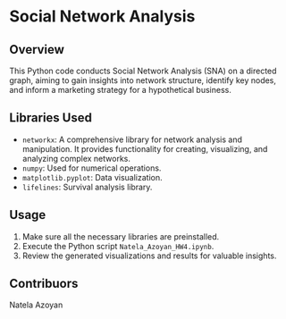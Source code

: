 # Social Network Analysis

## Overview

This Python code conducts Social Network Analysis (SNA) on a directed graph, aiming to gain insights into network structure, identify key nodes, and inform a marketing strategy for a hypothetical business.


## Libraries Used

- `networkx`: A comprehensive library for network analysis and manipulation. It provides functionality for creating, visualizing, and analyzing complex networks.
- `numpy`: Used for numerical operations.
- `matplotlib.pyplot`:  Data visualization.
- `lifelines`: Survival analysis library.


## Usage

1. Make sure all the necessary libraries are preinstalled.
2. Execute the Python script `Natela_Azoyan_HW4.ipynb`.
3. Review the generated visualizations and results for valuable insights.


## Contribuors

Natela Azoyan
